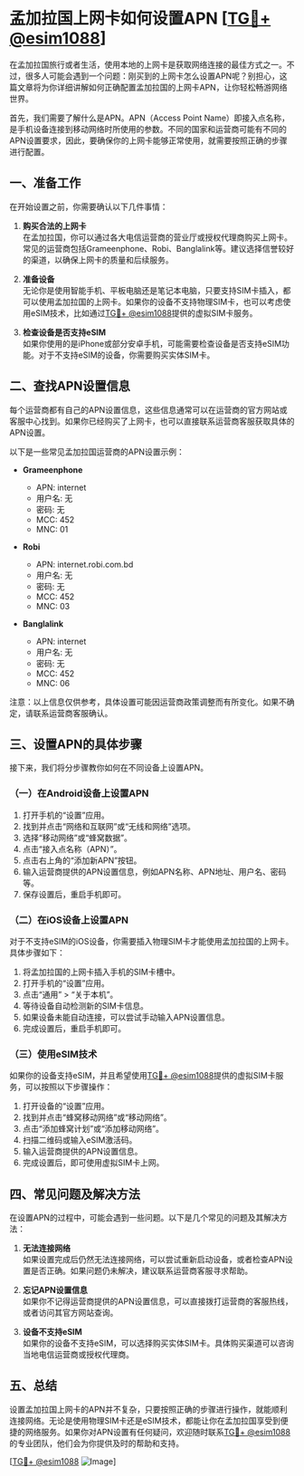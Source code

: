 # 孟加拉国上网卡如何设置APN [[TG💪+ @esim1088](https://t.me/s/esim1088)]

在孟加拉国旅行或者生活，使用本地的上网卡是获取网络连接的最佳方式之一。不过，很多人可能会遇到一个问题：刚买到的上网卡怎么设置APN呢？别担心，这篇文章将为你详细讲解如何正确配置孟加拉国的上网卡APN，让你轻松畅游网络世界。

首先，我们需要了解什么是APN。APN（Access Point Name）即接入点名称，是手机设备连接到移动网络时所使用的参数。不同的国家和运营商可能有不同的APN设置要求，因此，要确保你的上网卡能够正常使用，就需要按照正确的步骤进行配置。

## 一、准备工作

在开始设置之前，你需要确认以下几件事情：

1. **购买合法的上网卡**  
   在孟加拉国，你可以通过各大电信运营商的营业厅或授权代理商购买上网卡。常见的运营商包括Grameenphone、Robi、Banglalink等。建议选择信誉较好的渠道，以确保上网卡的质量和后续服务。

2. **准备设备**  
   无论你是使用智能手机、平板电脑还是笔记本电脑，只要支持SIM卡插入，都可以使用孟加拉国的上网卡。如果你的设备不支持物理SIM卡，也可以考虑使用eSIM技术，比如通过[TG💪+ @esim1088](https://t.me/s/esim1088)提供的虚拟SIM卡服务。

3. **检查设备是否支持eSIM**  
   如果你使用的是iPhone或部分安卓手机，可能需要检查设备是否支持eSIM功能。对于不支持eSIM的设备，你需要购买实体SIM卡。

## 二、查找APN设置信息

每个运营商都有自己的APN设置信息，这些信息通常可以在运营商的官方网站或客服中心找到。如果你已经购买了上网卡，也可以直接联系运营商客服获取具体的APN设置。

以下是一些常见孟加拉国运营商的APN设置示例：

- **Grameenphone**
  - APN: internet
  - 用户名: 无
  - 密码: 无
  - MCC: 452
  - MNC: 01

- **Robi**
  - APN: internet.robi.com.bd
  - 用户名: 无
  - 密码: 无
  - MCC: 452
  - MNC: 03

- **Banglalink**
  - APN: internet
  - 用户名: 无
  - 密码: 无
  - MCC: 452
  - MNC: 06

注意：以上信息仅供参考，具体设置可能因运营商政策调整而有所变化。如果不确定，请联系运营商客服确认。

## 三、设置APN的具体步骤

接下来，我们将分步骤教你如何在不同设备上设置APN。

### （一）在Android设备上设置APN

1. 打开手机的“设置”应用。
2. 找到并点击“网络和互联网”或“无线和网络”选项。
3. 选择“移动网络”或“蜂窝数据”。
4. 点击“接入点名称（APN）”。
5. 点击右上角的“添加新APN”按钮。
6. 输入运营商提供的APN设置信息，例如APN名称、APN地址、用户名、密码等。
7. 保存设置后，重启手机即可。

### （二）在iOS设备上设置APN

对于不支持eSIM的iOS设备，你需要插入物理SIM卡才能使用孟加拉国的上网卡。具体步骤如下：

1. 将孟加拉国的上网卡插入手机的SIM卡槽中。
2. 打开手机的“设置”应用。
3. 点击“通用” > “关于本机”。
4. 等待设备自动检测新的SIM卡信息。
5. 如果设备未能自动连接，可以尝试手动输入APN设置信息。
6. 完成设置后，重启手机即可。

### （三）使用eSIM技术

如果你的设备支持eSIM，并且希望使用[TG💪+ @esim1088](https://t.me/s/esim1088)提供的虚拟SIM卡服务，可以按照以下步骤操作：

1. 打开设备的“设置”应用。
2. 找到并点击“蜂窝移动网络”或“移动网络”。
3. 点击“添加蜂窝计划”或“添加移动网络”。
4. 扫描二维码或输入eSIM激活码。
5. 输入运营商提供的APN设置信息。
6. 完成设置后，即可使用虚拟SIM卡上网。

## 四、常见问题及解决方法

在设置APN的过程中，可能会遇到一些问题。以下是几个常见的问题及其解决方法：

1. **无法连接网络**  
   如果设置完成后仍然无法连接网络，可以尝试重新启动设备，或者检查APN设置是否正确。如果问题仍未解决，建议联系运营商客服寻求帮助。

2. **忘记APN设置信息**  
   如果你不记得运营商提供的APN设置信息，可以直接拨打运营商的客服热线，或者访问其官方网站查询。

3. **设备不支持eSIM**  
   如果你的设备不支持eSIM，可以选择购买实体SIM卡。具体购买渠道可以咨询当地电信运营商或授权代理商。

## 五、总结

设置孟加拉国上网卡的APN并不复杂，只要按照正确的步骤进行操作，就能顺利连接网络。无论是使用物理SIM卡还是eSIM技术，都能让你在孟加拉国享受到便捷的网络服务。如果你对APN设置有任何疑问，欢迎随时联系[TG💪+ @esim1088](https://t.me/s/esim1088)的专业团队，他们会为你提供及时的帮助和支持。

[[TG💪+ @esim1088](https://t.me/s/esim1088) ![Image](https://i.postimg.cc/4NQfJmqS/Snipaste-2025-05-13-00-14-12.png)]